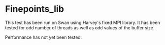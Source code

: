 # Finepoints_lib
This test has been run on Swan using Harvey's fixed MPI library. It has been tested for odd number of threads as well as odd values of the buffer size.

Performance has not yet been tested. 
